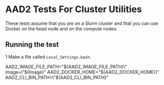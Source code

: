 # AAD2 Tests For Cluster Utilities

These tests assume that you are on a Slurm cluster and that you can use Docker on the head node and on
the compute nodes.

## Running the test

1  Make a file called `Local_Settings.bash`.  

AAD2_IMAGE_FILE_PATH=\"${AAD2_IMAGE_FILE_PATH}\"
Image=\"${Image}\"
AAD2_DOCKER_HOME=\"${AAD2_DOCKER_HOME}\"
AAD2_CLI_BIN_PATH=\"${AAD2_CLI_BIN_PATH}\"
